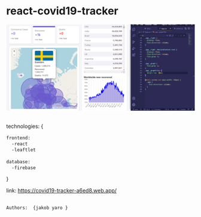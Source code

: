 # react-covid19-tracker

<img src="src/Assets/covid19-app.png">

##
technologies: {
```
frontend:
  -react
  -leaftlet
	
database: 
  -firebase

``` 
}

link: https://covid19-tracker-a6ed8.web.app/
##
```
Authors:  {jakob yaro }
```



